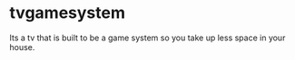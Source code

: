# tvgamesystem
Its a tv that is built  to be a game system so you take up less space in your house.
